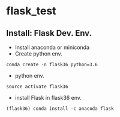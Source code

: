 # flask_test

## Install: Flask Dev. Env.
* Install anaconda or miniconda
* Create python env.
```
conda create -n flask36 python=3.6
```
* python env.
```
source activate flask36
```
* install Flask in flask36 env.
```
(flask36) conda install -c anacoda flask
```